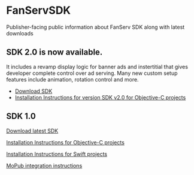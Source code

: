# FanServSDK
Publisher-facing public information about FanServ SDK along with latest downloads

## SDK 2.0 is now available.

It includes a revamp display logic for banner ads and instertitial that gives developer complete control over ad serving. Many new custom setup features include animation, rotation control and more.

* [Download SDK](https://github.com/fanserv/FanServSDK/blob/master/FanServerFramework_v2_0.zip?raw=true)
* [Installation Instructions for version SDK v2.0 for Objective-C projects](https://github.com/fanserv/FanServSDK/wiki/Installation-instructions-for-SDK_v2)

## SDK 1.0

[Download latest SDK](https://github.com/fanserv/FanServSDK/blob/master/FanServerFramework_v1_1.zip?raw=true)

[Installation Instructions for Objective-C projects](https://github.com/fanserv/FanServSDK/wiki/installation)

[Installation Instructions for Swift projects](https://github.com/fanserv/FanServSDK/wiki/Installation-Swift)

[MoPub integration instructions](https://github.com/fanserv/FanServSDK/wiki/MoPub-integration-instructions)
